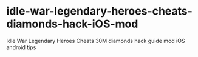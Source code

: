 # idle-war-legendary-heroes-cheats-diamonds-hack-iOS-mod
Idle War Legendary Heroes Cheats 30M diamonds hack guide mod iOS android tips
